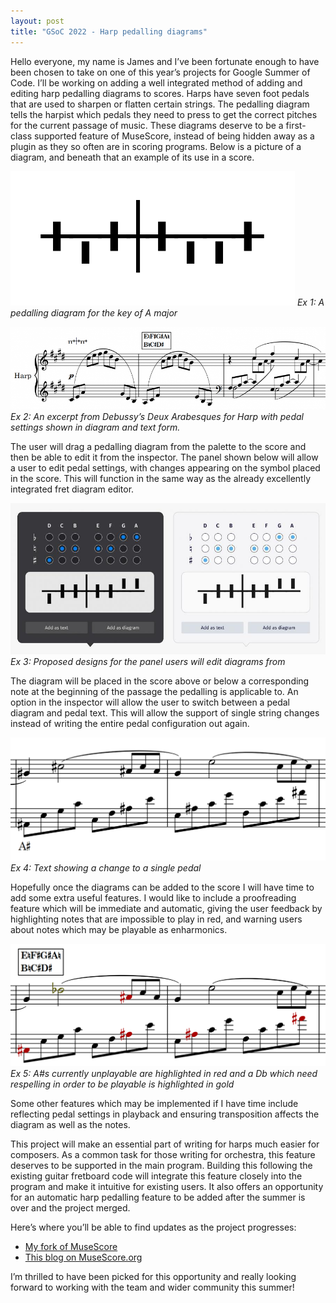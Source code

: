 ```yaml
---
layout: post
title: "GSoC 2022 - Harp pedalling diagrams"
---
```

Hello everyone, my name is James and I’ve been fortunate enough to have been chosen to take on one of this year’s projects for Google Summer of Code. I’ll be working on adding a well integrated method of adding and editing harp pedalling diagrams to scores. Harps have seven foot pedals that are used to sharpen or flatten certain strings. The pedalling diagram tells the harpist which pedals they need to press to get the correct pitches for the current passage of music. These diagrams deserve to be a first-class supported feature of MuseScore, instead of being hidden away as a plugin as they so often are in scoring programs. Below is a picture of a diagram, and beneath that an example of its use in a score.

![A harp pedal diagram set to the key of A major](/assets/img/diagram.png)
*Ex 1: A pedalling diagram for the key of A major*

![Excerpt from Debussy's Arabesques with pedalling in diagram and text form](/assets/img/score_example.png)
*Ex 2: An excerpt from Debussy’s Deux Arabesques for Harp with pedal settings shown in diagram and text form.*

The user will drag a pedalling diagram from the palette to the score and then be able to edit it from the inspector. The panel shown below will allow a user to edit pedal settings, with changes appearing on the symbol placed in the score. This will function in the same way as the already excellently integrated fret diagram editor.

![Proposed designs for the panel to edit diagrams](/assets/img/Harp_Pedal_2_0.jpg)
*Ex 3: Proposed designs for the panel users will edit diagrams from*

The diagram will be placed in the score above or below a corresponding note at the beginning of the passage the pedalling is applicable to. An option in the inspector will allow the user to switch between a pedal diagram and pedal text. This will allow the support of single string changes instead of writing the entire pedal configuration out again.

![A single string change](/assets/img/single_string.png)
*Ex 4: Text showing a change to a single pedal*

Hopefully once the diagrams can be added to the score I will have time to add some extra useful features. I would like to include a proofreading feature which will be immediate and automatic, giving the user feedback by highlighting notes that are impossible to play in red, and warning users about notes which may be playable as enharmonics.

![Score showing unplayable notes and enharmonic errors](/assets/img/enharmonic_0.png)
*Ex 5: A#s currently unplayable are highlighted in red and a Db which need respelling in order to be playable is highlighted in gold*

Some other features which may be implemented if I have time include reflecting pedal settings in playback and ensuring transposition affects the diagram as well as the notes.

This project will make an essential part of writing for harps much easier for composers. As a common task for those writing for orchestra, this feature deserves to be supported in the main program. Building this following the existing guitar fretboard code will integrate this feature closely into the program and make it intuitive for existing users. It also offers an opportunity for an automatic harp pedalling feature to be added after the summer is over and the project merged.

Here’s where you’ll be able to find updates as the project progresses:
- [My fork of MuseScore](https://github.com/miiizen/musescore/tree/harp-pedalling)
- [This blog on MuseScore.org](https://musescore.org/en/user/3773138/blog)

I’m thrilled to have been picked for this opportunity and really looking forward to working with the team and wider community this summer!